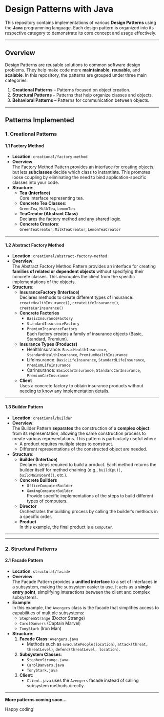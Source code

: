 # Design Patterns with Java

This repository contains implementations of various **Design Patterns** using the **Java** programming language. Each design pattern is organized into its respective category to demonstrate its core concept and usage effectively.

---

## Overview

Design Patterns are reusable solutions to common software design problems. They help make code more **maintainable**, **reusable**, and **scalable**. In this repository, the patterns are grouped under three main categories:

1. **Creational Patterns** – Patterns focused on object creation.  
2. **Structural Patterns** – Patterns that help organize classes and objects.  
3. **Behavioral Patterns** – Patterns for communication between objects.

---

## Patterns Implemented

### 1. Creational Patterns

#### 1.1 Factory Method
- **Location**: `creational/factory-method`
- **Overview**:  
  The Factory Method Pattern provides an interface for creating objects, but lets **subclasses** decide which class to instantiate. This promotes loose coupling by eliminating the need to bind application-specific classes into your code.
- **Structure**:
  - **Tea (Interface)**  
    Core interface representing tea.
  - **Concrete Tea Classes**:  
    `GreenTea`, `MilkTea`, `LemonTea`
  - **TeaCreator (Abstract Class)**  
    Declares the factory method and any shared logic.
  - **Concrete Creators**:  
    `GreenTeaCreator`, `MilkTeaCreator`, `LemonTeaCreator`

---

#### 1.2 Abstract Factory Method
- **Location**: `creational/abstract-factory-method`  
- **Overview**:  
  The Abstract Factory Method Pattern provides an interface for creating **families of related or dependent objects** without specifying their concrete classes. This decouples the client from the specific implementations of the objects.
- **Structure**:
  - **InsuranceFactory (Interface)**  
    Declares methods to create different types of insurance:  
    `createHealthInsurance()`, `createLifeInsurance()`, `createCarInsurance()`
  - **Concrete Factories**  
    - `BasicInsuranceFactory`  
    - `StandardInsuranceFactory`  
    - `PremiumInsuranceFactory`  
    Each factory creates a family of insurance objects (Basic, Standard, Premium).
  - **Insurance Types (Products)**  
    - HealthInsurance: `BasicHealthInsurance`, `StandardHealthInsurance`, `PremiumHealthInsurance`  
    - LifeInsurance: `BasicLifeInsurance`, `StandardLifeInsurance`, `PremiumLifeInsurance`  
    - CarInsurance: `BasicCarInsurance`, `StandardCarInsurance`, `PremiumCarInsurance`
  - **Client**  
    Uses a concrete factory to obtain insurance products without needing to know any implementation details.

---

#### 1.3 Builder Pattern
- **Location**: `creational/builder`
- **Overview**:  
  The Builder Pattern **separates** the construction of a **complex object** from its representation, allowing the same construction process to create various representations. This pattern is particularly useful when:
  - A product requires multiple steps to construct.  
  - Different representations of the constructed object are needed.
- **Structure**:
  - **Builder (Interface)**  
    Declares steps required to build a product. Each method returns the builder itself for method chaining (e.g., `buildCpu()`, `buildMainBoard()`, etc.).
  - **Concrete Builders**  
    - `OfficeComputerBuilder`  
    - `GamingComputerBuilder`  
    Provide specific implementations of the steps to build different types of computers.
  - **Director**  
    Orchestrates the building process by calling the builder’s methods in a specific order.
  - **Product**  
    In this example, the final product is a `Computer`.

---

---

### 2. Structural Patterns

#### 2.1 Facade Pattern
- **Location**: `structural/facade`
- **Overview**:  
  The Facade Pattern provides a **unified interface** to a set of interfaces in a subsystem, making the subsystem easier to use. It acts as a **single entry point**, simplifying interactions between the client and complex subsystems.
- **Example**:  
  In this example, the `Avengers` class is the facade that simplifies access to capabilities of multiple subsystems:
  - `StephenStrange` (Doctor Strange)
  - `CarolDanvers` (Captain Marvel)
  - `TonyStark` (Iron Man)
- **Structure**:
  1. **Facade Class**: `Avengers.java`  
     - Methods such as `evacuatePeople(location)`, `attack(threat, threatLevel)`, `defend(threatLevel, location)`.
  2. **Subsystem Classes**:  
     - `StephenStrange.java`  
     - `CarolDanvers.java`  
     - `TonyStark.java`
  3. **Client**:  
     - `Client.java` uses the `Avengers` facade instead of calling subsystem methods directly.

---

**More patterns coming soon...**  

Happy coding!
